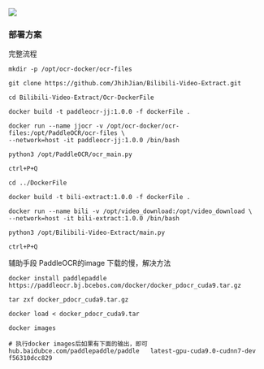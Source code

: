![](https://socialify.git.ci/JhihJian/Bilibili-Video-Extract/image?description=1&font=Raleway&language=1&owner=1&pattern=Circuit%20Board&stargazers=1&theme=Light)


### 部署方案
完整流程
```
mkdir -p /opt/ocr-docker/ocr-files

git clone https://github.com/JhihJian/Bilibili-Video-Extract.git

cd Bilibili-Video-Extract/Ocr-DockerFile

docker build -t paddleocr-jj:1.0.0 -f dockerFile .

docker run --name jjocr -v /opt/ocr-docker/ocr-files:/opt/PaddleOCR/ocr-files \
--network=host -it paddleocr-jj:1.0.0 /bin/bash

python3 /opt/PaddleOCR/ocr_main.py

ctrl+P+Q

cd ../DockerFile

docker build -t bili-extract:1.0.0 -f dockerFile .

docker run --name bili -v /opt/video_download:/opt/video_download \
--network=host -it bili-extract:1.0.0 /bin/bash

python3 /opt/Bilibili-Video-Extract/main.py 

ctrl+P+Q
``` 

辅助手段
PaddleOCR的image 下载的慢，解决方法
```
docker install paddlepaddle 
https://paddleocr.bj.bcebos.com/docker/docker_pdocr_cuda9.tar.gz

tar zxf docker_pdocr_cuda9.tar.gz

docker load < docker_pdocr_cuda9.tar

docker images

# 执行docker images后如果有下面的输出，即可
hub.baidubce.com/paddlepaddle/paddle   latest-gpu-cuda9.0-cudnn7-dev    f56310dcc829
```
